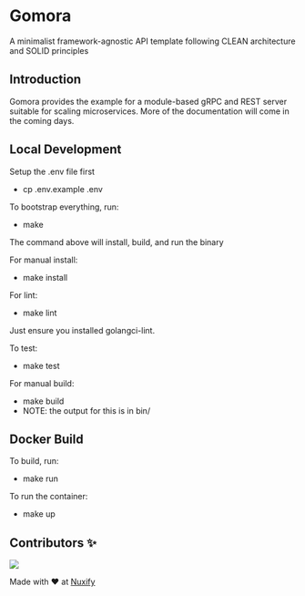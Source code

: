 # Gomora
A minimalist framework-agnostic API template following CLEAN architecture and SOLID principles

## Introduction

Gomora provides the example for a module-based gRPC and REST server suitable for scaling microservices.
 More of the documentation will come in the coming days.
## Local Development

Setup the .env file first
- cp .env.example .env

To bootstrap everything, run:
- make

The command above will install, build, and run the binary

For manual install:
- make install

For lint:
- make lint

Just ensure you installed golangci-lint.

To test:
- make test

For manual build:
- make build
- NOTE: the output for this is in bin/

## Docker Build

To build, run:
- make run

To run the container:
- make up

## Contributors ✨
[![](https://avatars0.githubusercontent.com/u/38805756?s=90&u=96545a7174420f0ae00a9511c74e6ed74a9e5319&v=4)](https://github.com/kabaluyot)

Made with ❤️ at [Nuxify](https://nuxify.tech)
